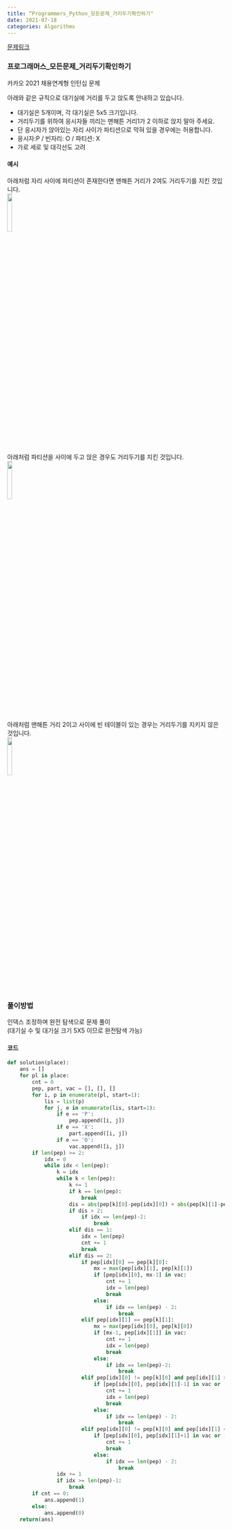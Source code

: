 ```yaml
---
title: “Programmers_Python_모든문제_거리두기확인하기"
date: 2021-07-18
categories: Algorithms
---
```


[문제링크](https://programmers.co.kr/learn/courses/30/lessons/81302)


### 프로그래머스_모든문제_거리두기확인하기
카카오 2021 채용연계형 인턴십 문제

아래와 같은 규칙으로 대기실에 거리를 두고 앉도록 안내하고 있습니다.

- 대기실은 5개이며, 각 대기실은 5x5 크기입니다.
- 거리두기를 위하여 응시자들 끼리는 맨해튼 거리1가 2 이하로 앉지 말아 주세요.
- 단 응시자가 앉아있는 자리 사이가 파티션으로 막혀 있을 경우에는 허용합니다.
- 응시자:P / 빈자리: O / 파티션: X
- 가로 세로 및 대각선도 고려

#### 예시

아래처럼 자리 사이에 파티션이 존재한다면 맨해튼 거리가 2여도 거리두기를 지킨 것입니다.<br>
<img src="https://grepp-programmers.s3.ap-northeast-2.amazonaws.com/files/production/8c056cac-ec8f-435c-a49a-8125df055c5e/PXP.png" width="15%" height="15%">
<br>

아래처럼 파티션을 사이에 두고 앉은 경우도 거리두기를 지킨 것입니다.<br>
<img src="https://grepp-programmers.s3.ap-northeast-2.amazonaws.com/files/production/d611f66e-f9c4-4433-91ce-02887657fe7f/PX_XP.png" width="15%" height="15%">
<br>

아래처럼 맨해튼 거리 2이고 사이에 빈 테이블이 있는 경우는 거리두기를 지키지 않은 것입니다.<br>
<img src="https://grepp-programmers.s3.ap-northeast-2.amazonaws.com/files/production/ed707158-0511-457b-9e1a-7dbf34a776a5/PX_OP.png" width="15%" height="15%">



### 풀이방법
인덱스 조정하며 완전 탐색으로 문제 풀이<br>
(대기실 수 및 대기실 크기 5X5 이므로 완전탐색 가능)

#### 코드

```python
def solution(place):
    ans = []
    for pl in place:
        cnt = 0
        pep, part, vac = [], [], []
        for i, p in enumerate(pl, start=1):
            lis = list(p)
            for j, e in enumerate(lis, start=1):
                if e == 'P':
                    pep.append([i, j])
                if e == 'X':
                    part.append([i, j])
                if e == 'O':
                    vac.append([i, j])
        if len(pep) >= 2:
            idx = 0
            while idx < len(pep):
                k = idx
                while k < len(pep):
                    k += 1
                    if k == len(pep):
                        break
                    dis = abs(pep[k][0]-pep[idx][0]) + abs(pep[k][1]-pep[idx][1])
                    if dis > 2:
                        if idx == len(pep)-2:
                            break
                    elif dis == 1:
                        idx = len(pep)
                        cnt += 1
                        break
                    elif dis == 2:
                        if pep[idx][0] == pep[k][0]:
                            mx = max(pep[idx][1], pep[k][1])
                            if [pep[idx][0], mx-1] in vac:
                                cnt += 1
                                idx = len(pep)
                                break
                            else:
                                if idx == len(pep) - 2:
                                    break
                        elif pep[idx][1] == pep[k][1]:
                            mx = max(pep[idx][0], pep[k][0])
                            if [mx-1, pep[idx][1]] in vac:
                                cnt += 1
                                idx = len(pep)
                                break
                            else:
                                if idx == len(pep)-2:
                                    break
                        elif pep[idx][0] != pep[k][0] and pep[idx][1] > pep[k][1]:
                            if [pep[idx][0], pep[idx][1]-1] in vac or [pep[idx][0]+1, pep[idx][1]] in vac:
                                cnt += 1
                                idx = len(pep)
                                break
                            else:
                                if idx == len(pep) - 2:
                                    break
                        elif pep[idx][0] != pep[k][0] and pep[idx][1] < pep[k][1]:
                            if [pep[idx][0], pep[idx][1]+1] in vac or [pep[idx][0]+1, pep[idx][1]] in vac:
                                cnt += 1
                                break
                            else:
                                if idx == len(pep) - 2:
                                    break
                idx += 1
                if idx >= len(pep)-1:
                    break
        if cnt == 0:
            ans.append(1)
        else:
            ans.append(0)
    return(ans)
```
